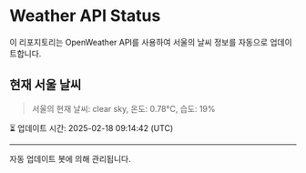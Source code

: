 
# Weather API Status

이 리포지토리는 OpenWeather API를 사용하여 서울의 날씨 정보를 자동으로 업데이트합니다.

## 현재 서울 날씨
> 서울의 현재 날씨: clear sky, 온도: 0.78°C, 습도: 19%

⏳ 업데이트 시간: 2025-02-18 09:14:42 (UTC)

---
자동 업데이트 봇에 의해 관리됩니다.
